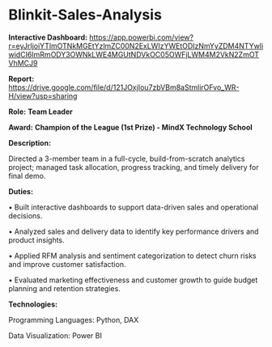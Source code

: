 # Blinkit-Sales-Analysis

**Interactive Dashboard:** https://app.powerbi.com/view?r=eyJrIjoiYTlmOTNkMGEtYzlmZC00N2ExLWIzYWEtODIzNmYyZDM4NTYwIiwidCI6ImRmODY3OWNkLWE4MGUtNDVkOC05OWFjLWM4M2VkN2ZmOTVhMCJ9

**Report:** https://drive.google.com/file/d/121JOxjIou7zbVBm8aStmlirOFvo_WR-H/view?usp=sharing

**Role:** **Team Leader**

**Award:** **Champion of the League (1st Prize) - MindX Technology School**

**Description:**

Directed a 3-member team in a full-cycle, build-from-scratch analytics project; managed task allocation, progress tracking, and timely delivery for final demo.

**Duties:**

•	Built interactive dashboards to support data-driven sales and operational decisions.

•	Analyzed sales and delivery data to identify key performance drivers and product insights.

•	Applied RFM analysis and sentiment categorization to detect churn risks and improve customer satisfaction.

•	Evaluated marketing effectiveness and customer growth to guide budget planning and retention strategies.

**Technologies:**

Programming Languages: Python, DAX

Data Visualization: Power BI
